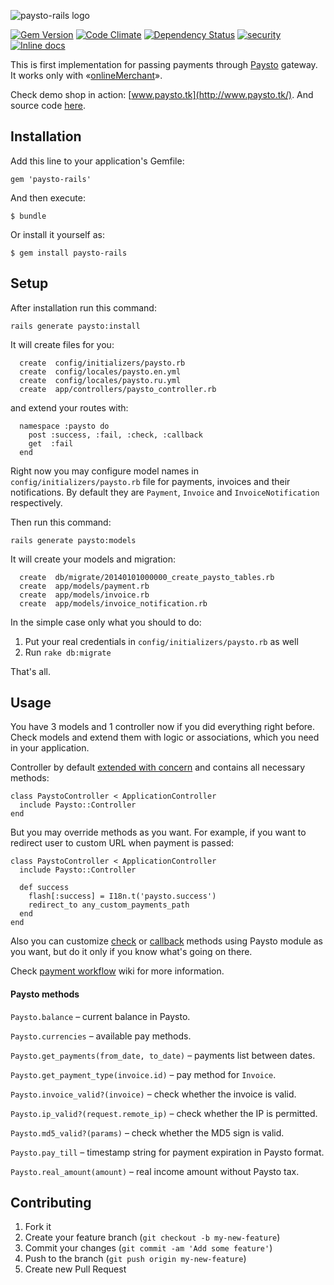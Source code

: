 ![paysto-rails logo](https://raw.github.com/fbandrey/paysto-rails/master/paysto-rails.png)

[![Gem Version](https://badge.fury.io/rb/paysto-rails.svg)](http://badge.fury.io/rb/paysto-rails)
[![Code Climate](https://codeclimate.com/github/fbandrey/paysto-rails/badges/gpa.svg)](https://codeclimate.com/github/fbandrey/paysto-rails)
[![Dependency Status](https://gemnasium.com/fbandrey/paysto-rails.svg)](https://gemnasium.com/fbandrey/paysto-rails)
[![security](https://hakiri.io/github/fbandrey/paysto-rails/master.svg)](https://hakiri.io/github/fbandrey/paysto-rails/master)
[![Inline docs](http://inch-ci.org/github/fbandrey/paysto-rails.png?branch=master)](http://inch-ci.org/github/fbandrey/paysto-rails)

This is first implementation for passing payments through [Paysto](https://paysto.com) gateway. It works only with «[onlineMerchant](https://paysto.com/ru/products/onlineMerchant)».

Check demo shop in action: [www.paysto.tk](http://www.paysto.tk/). And source code [here](http://github.com/fbandrey/paysto-demo).

## Installation

Add this line to your application's Gemfile:

    gem 'paysto-rails'

And then execute:

    $ bundle

Or install it yourself as:

    $ gem install paysto-rails

## Setup

After installation run this command:
```
rails generate paysto:install
```

It will create files for you:
```
  create  config/initializers/paysto.rb
  create  config/locales/paysto.en.yml
  create  config/locales/paysto.ru.yml
  create  app/controllers/paysto_controller.rb
```
and extend your routes with:
```
  namespace :paysto do
    post :success, :fail, :check, :callback
    get  :fail
  end
```

Right now you may configure model names in ```config/initializers/paysto.rb``` file for payments, invoices and their notifications. By default they are ```Payment```, ```Invoice``` and ```InvoiceNotification``` respectively.

Then run this command:
```
rails generate paysto:models
```
It will create your models and migration:

```
  create  db/migrate/20140101000000_create_paysto_tables.rb
  create  app/models/payment.rb
  create  app/models/invoice.rb
  create  app/models/invoice_notification.rb
```

In the simple case only what you should to do:

1. Put your real credentials in ```config/initializers/paysto.rb``` as well
2. Run ```rake db:migrate```

That's all.

## Usage

You have 3 models and 1 controller now if you did everything right before. Check models and extend them with logic or associations, which you need in your application.

Controller by default [extended with concern](https://github.com/fbandrey/paysto-rails/blob/master/lib/paysto/controller.rb) and contains all necessary methods:
```
class PaystoController < ApplicationController
  include Paysto::Controller
end
```
But you may override methods as you want. For example, if you want to redirect user to custom URL when payment is passed:
```
class PaystoController < ApplicationController
  include Paysto::Controller
  
  def success
    flash[:success] = I18n.t('paysto.success')
    redirect_to any_custom_payments_path
  end
end
```

Also you can customize [check](https://github.com/fbandrey/paysto-rails/blob/master/lib/paysto/controller.rb#L12) or [callback](https://github.com/fbandrey/paysto-rails/blob/master/lib/paysto/controller.rb#L23) methods using Paysto module as you want, but do it only if you know what's going on there.

Check [payment workflow](https://github.com/fbandrey/paysto-rails/wiki/Payment-workflow) wiki for more information.

#### Paysto methods

```Paysto.balance``` – current balance in Paysto.

```Paysto.currencies``` – available pay methods.

```Paysto.get_payments(from_date, to_date)``` – payments list between dates.

```Paysto.get_payment_type(invoice.id)``` – pay method for ```Invoice```.

```Paysto.invoice_valid?(invoice)``` – check whether the invoice is valid.

```Paysto.ip_valid?(request.remote_ip)``` – check whether the IP is permitted.

```Paysto.md5_valid?(params)``` – check whether the MD5 sign is valid.

```Paysto.pay_till``` – timestamp string for payment expiration in Paysto format.

```Paysto.real_amount(amount)``` – real income amount without Paysto tax.

## Contributing

1. Fork it
2. Create your feature branch (`git checkout -b my-new-feature`)
3. Commit your changes (`git commit -am 'Add some feature'`)
4. Push to the branch (`git push origin my-new-feature`)
5. Create new Pull Request
